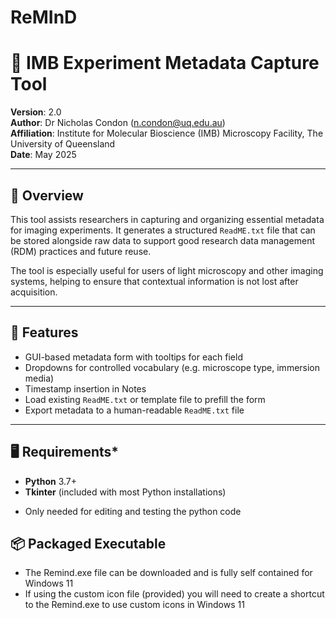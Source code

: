 # ReMInD
# 🧬 IMB Experiment Metadata Capture Tool

**Version**: 2.0  
**Author**: Dr Nicholas Condon (n.condon@uq.edu.au)  
**Affiliation**: Institute for Molecular Bioscience (IMB) Microscopy Facility, The University of Queensland  
**Date**: May 2025

---

## 📖 Overview

This tool assists researchers in capturing and organizing essential metadata for imaging experiments. It generates a structured `ReadME.txt` file that can be stored alongside raw data to support good research data management (RDM) practices and future reuse.

The tool is especially useful for users of light microscopy and other imaging systems, helping to ensure that contextual information is not lost after acquisition.

---

## 🚀 Features

- GUI-based metadata form with tooltips for each field  
- Dropdowns for controlled vocabulary (e.g. microscope type, immersion media)  
- Timestamp insertion in Notes  
- Load existing `ReadME.txt` or template file to prefill the form  
- Export metadata to a human-readable `ReadME.txt` file  

---

## 🖥️ Requirements*

- **Python** 3.7+
- **Tkinter** (included with most Python installations)
* Only needed for editing and testing the python code


## 📦 Packaged Executable
- The Remind.exe file can be downloaded and is fully self contained for Windows 11
- If using the custom icon file (provided) you will need to create a shortcut to the Remind.exe to use custom icons in Windows 11

